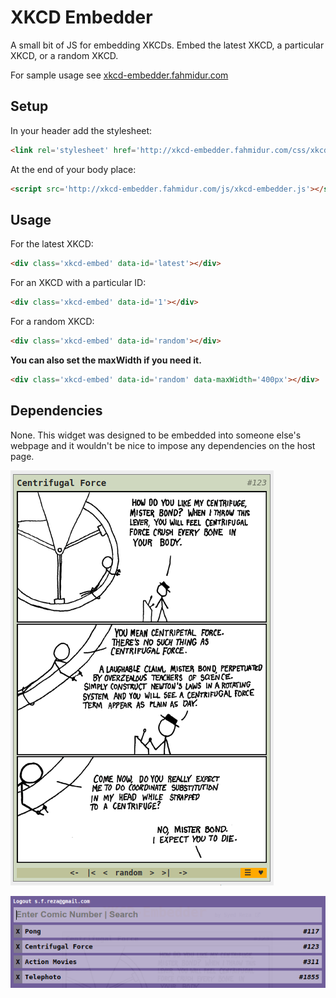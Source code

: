 XKCD Embedder
===

A small bit of JS for embedding XKCDs. Embed the latest XKCD, a particular XKCD, or a random XKCD.

For sample usage see [xkcd-embedder.fahmidur.com](http://xkcd-embedder.fahmidur.com)


## Setup

In your header add the stylesheet:

```html
<link rel='stylesheet' href='http://xkcd-embedder.fahmidur.com/css/xkcd-embedder.css'/>
```

At the end of your body place:
```html
<script src='http://xkcd-embedder.fahmidur.com/js/xkcd-embedder.js'></script>
```

## Usage

For the latest XKCD:
```html
<div class='xkcd-embed' data-id='latest'></div>
```

For an XKCD with a particular ID:
```html
<div class='xkcd-embed' data-id='1'></div>
```

For a random XKCD:
```html
<div class='xkcd-embed' data-id='random'></div>
```

**You can also set the maxWidth if you need it.**

```html
<div class='xkcd-embed' data-id='random' data-maxWidth='400px'></div>
```

## Dependencies

None. This widget was designed to be embedded into someone else's webpage and it wouldn't be nice to impose any dependencies on the host page.

![Screenshot when embedded](https://raw.githubusercontent.com/fahmidur/xkcd-embedder/master/screenshots/ss001.png)

![(Screenshot when logged in](https://raw.githubusercontent.com/fahmidur/xkcd-embedder/master/screenshots/ss002.png)
